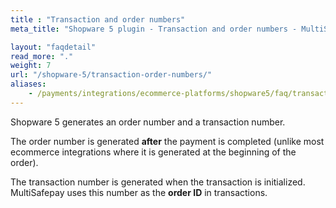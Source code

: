 ```yaml
---
title : "Transaction and order numbers"
meta_title: "Shopware 5 plugin - Transaction and order numbers - MultiSafepay Docs"

layout: "faqdetail"
read_more: "."
weight: 7
url: "/shopware-5/transaction-order-numbers/"
aliases:
    - /payments/integrations/ecommerce-platforms/shopware5/faq/transaction-number-order-number/
---
```

Shopware 5 generates an order number and a transaction number.

The order number is generated **after** the payment is completed (unlike most ecommerce integrations where it is generated at the beginning of the order). 

The transaction number is generated when the transaction is initialized. MultiSafepay uses this number as the **order ID** in transactions.
